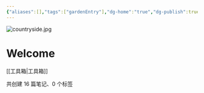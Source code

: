 ```yaml
---
{"aliases":[],"tags":["gardenEntry"],"dg-home":"true","dg-publish":true,"date created":"星期五, 七月 11日 2025, 5:16:19 下午","date modified":"星期日, 七月 13日 2025, 2:10:27 下午","permalink":"//","dgPassFrontmatter":true}
---
```



![countryside.jpg](/img/user/img/countryside.jpg)

# Welcome

[[工具箱\|工具箱]]

<p><span>共创建 16 篇笔记、0 个标签</span></p>

